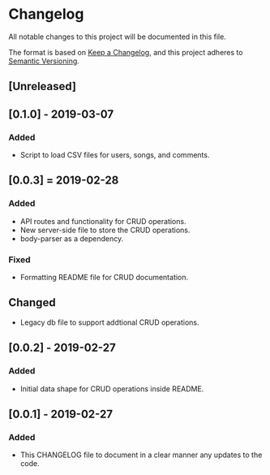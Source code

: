 # Changelog
All notable changes to this project will be documented in this file.

The format is based on [Keep a Changelog](https://keepachangelog.com/en/1.0.0/),
and this project adheres to [Semantic Versioning](https://semver.org/spec/v2.0.0.html).

## [Unreleased]


## [0.1.0] - 2019-03-07
### Added
- Script to load CSV files for users, songs, and comments.

## [0.0.3] = 2019-02-28
### Added
- API routes and functionality for CRUD operations.
- New server-side file to store the CRUD operations.
- body-parser as a dependency.

### Fixed
- Formatting README file for CRUD documentation.

## Changed
- Legacy db file to support addtional CRUD operations.

## [0.0.2] - 2019-02-27
### Added
- Initial data shape for CRUD operations inside README.

## [0.0.1] - 2019-02-27
### Added
- This CHANGELOG file to document in a clear manner any updates to the code.